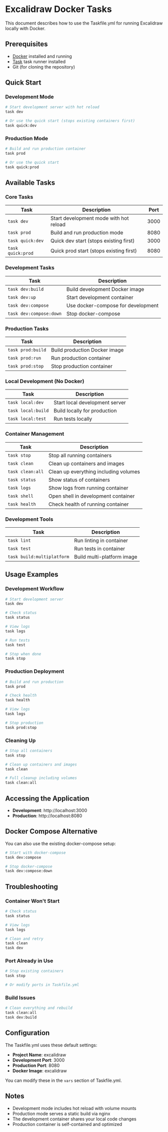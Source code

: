 # Excalidraw Docker Tasks

This document describes how to use the Taskfile.yml for running Excalidraw locally with Docker.

## Prerequisites

- [Docker](https://docs.docker.com/get-docker/) installed and running
- [Task](https://taskfile.dev/installation/) task runner installed
- Git (for cloning the repository)

## Quick Start

### Development Mode
```bash
# Start development server with hot reload
task dev

# Or use the quick start (stops existing containers first)
task quick:dev
```

### Production Mode
```bash
# Build and run production container
task prod

# Or use the quick start
task quick:prod
```

## Available Tasks

### Core Tasks

| Task | Description | Port |
|------|-------------|------|
| `task dev` | Start development mode with hot reload | 3000 |
| `task prod` | Build and run production mode | 8080 |
| `task quick:dev` | Quick dev start (stops existing first) | 3000 |
| `task quick:prod` | Quick prod start (stops existing first) | 8080 |

### Development Tasks

| Task | Description |
|------|-------------|
| `task dev:build` | Build development Docker image |
| `task dev:up` | Start development container |
| `task dev:compose` | Use docker-compose for development |
| `task dev:compose:down` | Stop docker-compose |

### Production Tasks

| Task | Description |
|------|-------------|
| `task prod:build` | Build production Docker image |
| `task prod:run` | Run production container |
| `task prod:stop` | Stop production container |

### Local Development (No Docker)

| Task | Description |
|------|-------------|
| `task local:dev` | Start local development server |
| `task local:build` | Build locally for production |
| `task local:test` | Run tests locally |

### Container Management

| Task | Description |
|------|-------------|
| `task stop` | Stop all running containers |
| `task clean` | Clean up containers and images |
| `task clean:all` | Clean up everything including volumes |
| `task status` | Show status of containers |
| `task logs` | Show logs from running container |
| `task shell` | Open shell in development container |
| `task health` | Check health of running container |

### Development Tools

| Task | Description |
|------|-------------|
| `task lint` | Run linting in container |
| `task test` | Run tests in container |
| `task build:multiplatform` | Build multi-platform image |

## Usage Examples

### Development Workflow
```bash
# Start development server
task dev

# Check status
task status

# View logs
task logs

# Run tests
task test

# Stop when done
task stop
```

### Production Deployment
```bash
# Build and run production
task prod

# Check health
task health

# View logs
task logs

# Stop production
task prod:stop
```

### Cleaning Up
```bash
# Stop all containers
task stop

# Clean up containers and images
task clean

# Full cleanup including volumes
task clean:all
```

## Accessing the Application

- **Development**: http://localhost:3000
- **Production**: http://localhost:8080

## Docker Compose Alternative

You can also use the existing docker-compose setup:

```bash
# Start with docker-compose
task dev:compose

# Stop docker-compose
task dev:compose:down
```

## Troubleshooting

### Container Won't Start
```bash
# Check status
task status

# View logs
task logs

# Clean and retry
task clean
task dev
```

### Port Already in Use
```bash
# Stop existing containers
task stop

# Or modify ports in Taskfile.yml
```

### Build Issues
```bash
# Clean everything and rebuild
task clean:all
task dev:build
```

## Configuration

The Taskfile.yml uses these default settings:

- **Project Name**: excalidraw
- **Development Port**: 3000
- **Production Port**: 8080
- **Docker Image**: excalidraw

You can modify these in the `vars` section of Taskfile.yml.

## Notes

- Development mode includes hot reload with volume mounts
- Production mode serves a static build via nginx
- The development container shares your local code changes
- Production container is self-contained and optimized